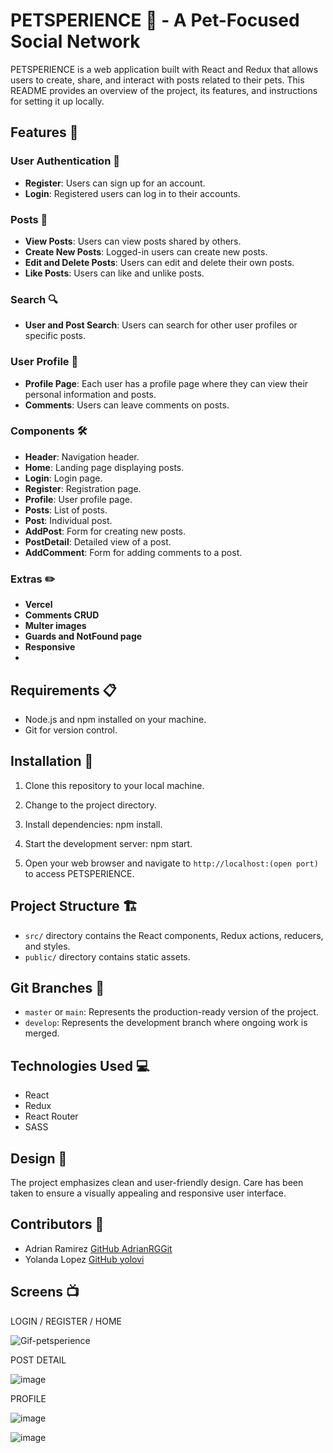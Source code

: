 # PETSPERIENCE 🐾 - A Pet-Focused Social Network

PETSPERIENCE is a web application built with React and Redux that allows users to create, share, and interact with posts related to their pets. This README provides an overview of the project, its features, and instructions for setting it up locally.

## Features 🌟

### User Authentication 🔐

- **Register**: Users can sign up for an account.
- **Login**: Registered users can log in to their accounts.

### Posts 📝

- **View Posts**: Users can view posts shared by others.
- **Create New Posts**: Logged-in users can create new posts.
- **Edit and Delete Posts**: Users can edit and delete their own posts.
- **Like Posts**: Users can like and unlike posts.

### Search 🔍

- **User and Post Search**: Users can search for other user profiles or specific posts.

### User Profile 🧑

- **Profile Page**: Each user has a profile page where they can view their personal information and posts.
- **Comments**: Users can leave comments on posts.

### Components 🛠️

- **Header**: Navigation header.
- **Home**: Landing page displaying posts.
- **Login**: Login page.
- **Register**: Registration page.
- **Profile**: User profile page.
- **Posts**: List of posts.
- **Post**: Individual post.
- **AddPost**: Form for creating new posts.
- **PostDetail**: Detailed view of a post.
- **AddComment**: Form for adding comments to a post.

### Extras ✏️
- **Vercel**
- **Comments CRUD**
- **Multer images**
- **Guards and NotFound page**
- **Responsive**
- 
## Requirements 📋

- Node.js and npm installed on your machine.
- Git for version control.

## Installation 🚀

1. Clone this repository to your local machine.


2. Change to the project directory.


3. Install dependencies: npm install.


4. Start the development server: npm start.


5. Open your web browser and navigate to `http://localhost:(open port)` to access PETSPERIENCE.

## Project Structure 🏗️

- `src/` directory contains the React components, Redux actions, reducers, and styles.
- `public/` directory contains static assets.

## Git Branches 🌳

- `master` or `main`: Represents the production-ready version of the project.
- `develop`: Represents the development branch where ongoing work is merged.

## Technologies Used 💻

- React
- Redux
- React Router
- SASS

## Design 🎨

The project emphasizes clean and user-friendly design. Care has been taken to ensure a visually appealing and responsive user interface.

## Contributors 👥

- Adrian Ramirez
[GitHub AdrianRGGit](https://github.com/AdrianRgGit)
- Yolanda Lopez
[GitHub yolovi](https://github.com/yolovi)

## Screens 📺
LOGIN / REGISTER / HOME

![Gif-petsperience](https://github.com/AdrianRgGit/Social_Network_Front_ReactRedux/assets/133784147/18b5b3cb-e330-485b-b0bd-90ad2ee335be)

POST DETAIL

![image](https://github.com/AdrianRgGit/Social_Network_Front_ReactRedux/assets/133784147/d520aafb-1fc1-4cc4-9fab-0c40f3c79a5e)

PROFILE

![image](https://github.com/AdrianRgGit/Social_Network_Front_ReactRedux/assets/133784147/4a8427b4-4993-4514-bd14-ae2f74e19e01)

![image](https://github.com/AdrianRgGit/Social_Network_Front_ReactRedux/assets/133784147/f98c81ae-c98b-4ca8-9333-0907bcd2ef5a)







